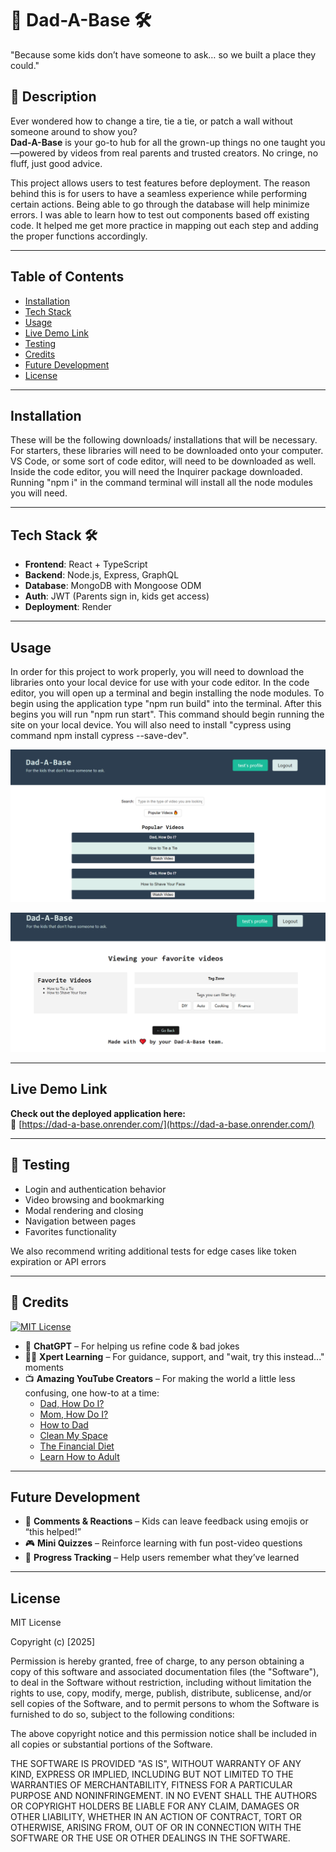 # 🛞 Dad-A-Base 🛠️
"Because some kids don’t have someone to ask… so we built a place they could."

## 👔 Description

Ever wondered how to change a tire, tie a tie, or patch a wall without someone around to show you?  
**Dad-A-Base** is your go-to hub for all the grown-up things no one taught you—powered by videos from real parents and trusted creators. No cringe, no fluff, just good advice.

This project allows users to test features before deployment. The reason behind this is for users to have a seamless experience while performing certain actions. Being able to go through the database will help minimize errors. I was able to learn how to test out components based off existing code. It helped me get more practice in mapping out each step and adding the proper functions accordingly. 

---
## Table of Contents 
- [Installation](#installation)  
- [Tech Stack](#tech-stack-🛠️)  
- [Usage](#usage)  
- [Live Demo Link](#live-demo-link)  
- [Testing](#🧪-testing)  
- [Credits](#🙌-credits)  
- [Future Development](#future-development)  
- [License](#license)

---
## Installation

These will be the following downloads/ installations that will be necessary. For starters, these libraries will need to be downloaded onto your computer. VS Code, or some sort of code editor, will need to be downloaded as well. Inside the code editor, you will need the Inquirer package downloaded. Running "npm i" in the command terminal will install all the node modules you will need. 

---
## Tech Stack 🛠️  

- **Frontend**: React + TypeScript
- **Backend**: Node.js, Express, GraphQL
- **Database**: MongoDB with Mongoose ODM
- **Auth**: JWT (Parents sign in, kids get access)
- **Deployment**: Render


---
## Usage

In order for this project to work properly, you will need to download the libraries onto your local device for use with your code editor. In the code editor, you will open up a terminal and begin installing the node modules. To begin using the application type "npm run build" into the terminal. After this begins you will run "npm run start". This command should begin running the site on your local device. You will also need to install "cypress using command npm install cypress --save-dev".
  
![Dad-A-Base Homepage](./Assets/images/Homepage.png)  

![Dad-A-Base User Favorites](./Assets/images/FavoriteVids.png)


---
## Live Demo Link  
**Check out the deployed application here:**  
🔗 [https://dad-a-base.onrender.com/](https://dad-a-base.onrender.com/)


---
## 🧪 Testing 
- Login and authentication behavior  
- Video browsing and bookmarking  
- Modal rendering and closing  
- Navigation between pages  
- Favorites functionality

We also recommend writing additional tests for edge cases like token expiration or API errors


---
## 🙌 Credits
[![MIT License](https://img.shields.io/badge/License-MIT-yellow.svg)](https://choosealicense.com/licenses/mit/)

- 🤖 **ChatGPT** – For helping us refine code & bad jokes  
- 🧑‍🏫 **Xpert Learning** – For guidance, support, and "wait, try this instead..." moments  
- 📺 **Amazing YouTube Creators** – For making the world a little less confusing, one how-to at a time:
  - [Dad, How Do I?](https://www.youtube.com/@DadhowdoI)  
  - [Mom, How Do I?](https://www.youtube.com/@momhowdoi4105)  
  - [How to Dad](https://www.youtube.com/@HowtoDad)  
  - [Clean My Space](https://www.youtube.com/@cleanmyspace)  
  - [The Financial Diet](https://www.youtube.com/@thefinancialdiet)  
  - [Learn How to Adult](https://www.youtube.com/@learnhowtoadult)


---
## Future Development

- 💬 **Comments & Reactions** – Kids can leave feedback using emojis or “this helped!”  
- 🎮 **Mini Quizzes** – Reinforce learning with fun post-video questions  
- 🧠 **Progress Tracking** – Help users remember what they’ve learned  


---
## License

MIT License

Copyright (c) [2025]

Permission is hereby granted, free of charge, to any person obtaining a copy
of this software and associated documentation files (the "Software"), to deal
in the Software without restriction, including without limitation the rights
to use, copy, modify, merge, publish, distribute, sublicense, and/or sell
copies of the Software, and to permit persons to whom the Software is
furnished to do so, subject to the following conditions:

The above copyright notice and this permission notice shall be included in all
copies or substantial portions of the Software.

THE SOFTWARE IS PROVIDED "AS IS", WITHOUT WARRANTY OF ANY KIND, EXPRESS OR
IMPLIED, INCLUDING BUT NOT LIMITED TO THE WARRANTIES OF MERCHANTABILITY,
FITNESS FOR A PARTICULAR PURPOSE AND NONINFRINGEMENT. IN NO EVENT SHALL THE
AUTHORS OR COPYRIGHT HOLDERS BE LIABLE FOR ANY CLAIM, DAMAGES OR OTHER
LIABILITY, WHETHER IN AN ACTION OF CONTRACT, TORT OR OTHERWISE, ARISING FROM,
OUT OF OR IN CONNECTION WITH THE SOFTWARE OR THE USE OR OTHER DEALINGS IN THE
SOFTWARE.


